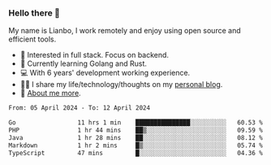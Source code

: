 ### Hello there 👋

My name is Lianbo, I work remotely and enjoy using open source and efficient tools.

- 🔭 Interested in full stack. Focus on backend.
- 🌱 Currently learning Golang and Rust.
- 💻 With 6 years' development working experience.
- ✍🏻 I share my life/technology/thoughts on my [personal blog](https://godruoyi.com).
- 👒 [About me more](https://godruoyi.com/posts/About-godruoyi).

<!--START_SECTION:waka-->

```txt
From: 05 April 2024 - To: 12 April 2024

Go                 11 hrs 1 min    ███████████████░░░░░░░░░░   60.53 %
PHP                1 hr 44 mins    ██▒░░░░░░░░░░░░░░░░░░░░░░   09.59 %
Java               1 hr 28 mins    ██░░░░░░░░░░░░░░░░░░░░░░░   08.12 %
Markdown           1 hr 2 mins     █▒░░░░░░░░░░░░░░░░░░░░░░░   05.74 %
TypeScript         47 mins         █░░░░░░░░░░░░░░░░░░░░░░░░   04.36 %
```

<!--END_SECTION:waka-->
